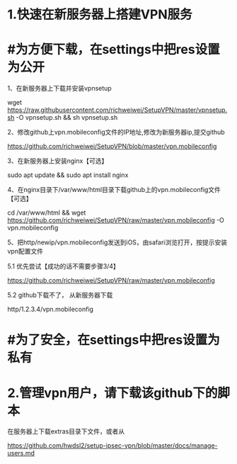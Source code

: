 # 1.快速在新服务器上搭建VPN服务

# #为方便下载，在settings中把res设置为公开

1、在新服务器上下载并安装vpnsetup

 wget https://raw.githubusercontent.com/richweiwei/SetupVPN/master/vpnsetup.sh -O vpnsetup.sh && sh vpnsetup.sh

2、修改github上vpn.mobileconfig文件的IP地址,修改为新服务器ip,提交github

https://github.com/richweiwei/SetupVPN/blob/master/vpn.mobileconfig

3、在新服务器上安装nginx【可选】

sudo apt update && sudo apt install nginx

4、在nginx目录下/var/www/html目录下载github上的vpn.mobileconfig文件【可选】

cd /var/www/html && wget https://github.com/richweiwei/SetupVPN/raw/master/vpn.mobileconfig -O vpn.mobileconfig

5、把http/newip/vpn.mobileconfig发送到iOS，由safari浏览打开，按提示安装vpn配置文件

5.1 优先尝试【成功的话不需要步骤3/4】

https://github.com/richweiwei/SetupVPN/raw/master/vpn.mobileconfig

5.2 github下载不了， 从新服务器下载

http/1.2.3.4/vpn.mobileconfig

# #为了安全，在settings中把res设置为私有


# 2.管理vpn用户，请下载该github下的脚本

在服务器上下载extras目录下文件，或者从

https://github.com/hwdsl2/setup-ipsec-vpn/blob/master/docs/manage-users.md

